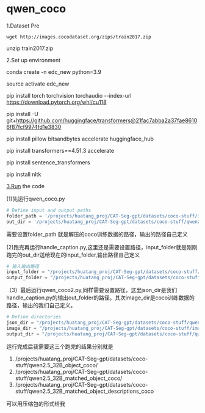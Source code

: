 # qwen_coco
1.Dataset Pre

`wget http://images.cocodataset.org/zips/train2017.zip`

unzip train2017.zip

2.Set up environment

conda create -n edc_new python=3.9

source activate edc_new

pip install torch torchvision torchaudio --index-url https://download.pytorch.org/whl/cu118

pip install -U git+https://github.com/huggingface/transformers@21fac7abba2a37fae86106f87fcf9974fd1e3830

pip install pillow bitsandbytes accelerate huggingface_hub

pip install transformers==4.51.3 accelerate

pip install sentence_transformers

pip install nltk

[3.Run](http://3.Run) the code

(1)先运行qwen_coco.py

```python
# Define input and output paths
folder_path = '/projects/huatang_proj/CAT-Seg-gpt/datasets/coco-stuff/images/train2017'
out_dir = '/projects/huatang_proj/CAT-Seg-gpt/datasets/coco-stuff/qwen2.5_32B_object_coco/'
```

需要设置folder_path 就是解压的coco训练数据的路径，输出的路径自己定义

(2)跑完再运行handle_caption.py,这里还是需要设置路径，input_folder就是刚刚跑完的out_dir送给现在的input_folder,输出路径自己定义

```python
# 输入输出路径
input_folder = "/projects/huatang_proj/CAT-Seg-gpt/datasets/coco-stuff/qwen2.5_32B_object_coco/"
output_folder = "/projects/huatang_proj/CAT-Seg-gpt/datasets/coco-stuff/qwen2.5_32B_matched_object_coco/"
```

（3）最后运行qwen_coco2.py,同样需要设置路径，这里json_dir是我们handle_caption.py的输出out_folder的路径。其次image_dir是coco训练数据的路径，输出的我们自己定义。

```python
# Define directories
json_dir = "/projects/huatang_proj/CAT-Seg-gpt/datasets/coco-stuff/qwen2.5_32B_matched_object_coco"  # Directory containing JSON files
image_dir = "/projects/huatang_proj/CAT-Seg-gpt/datasets/coco-stuff/images/train2017"  # Directory containing images
output_dir = "/projects/huatang_proj/CAT-Seg-gpt/datasets/coco-stuff/qwen2.5_32B_matched_object_descriptions_coco"  # Directory to save output text files
```

运行完成后我需要这三个跑完的结果分别就是

1. /projects/huatang_proj/CAT-Seg-gpt/datasets/coco-stuff/qwen2.5_32B_object_coco/
2. /projects/huatang_proj/CAT-Seg-gpt/datasets/coco-stuff/qwen2.5_32B_matched_object_coco/
3. /projects/huatang_proj/CAT-Seg-gpt/datasets/coco-stuff/qwen2.5_32B_matched_object_descriptions_coco

可以用压缩包的形式给我
